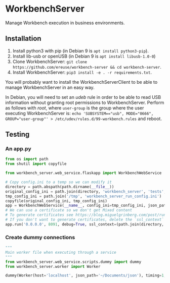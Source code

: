 # WorkbenchServer
Manage Workbench execution in business environments.

## Installation
1. Install python3 with pip (in Debian 9 is `apt install python3-pip`).
2. Install lib-usb or openUSB (in Debian 9 is `apt install libusb-1.0-0`)
3. Clone WorkbenchServer: `git clone https://github.com/ereuse/workbench-server && cd workbench-server`.
4. Install WorkbenchServer: `pip3 install -e . -r requirements.txt`.

You will probably want to install the WorkbenchServerClient to be able to manage
WorkbenchServer in an easy way.

In Debian, you will need to set an *udeb* rule in order to be able to read USB information without granting
root permissions to WorkbenchServer. Perform as follows with *root*, where `user-group` is the group where the user
executing WorkbenchServer is: 
`echo '﻿SUBSYSTEM=="usb", MODE="0666", GROUP="user-group"' > /etc/udev/rules.d/99-workbench.rules` and reboot.

## Testing

### An app.py
```python
from os import path
from shutil import copyfile

from workbench_server.web_service.flaskapp import WorkbenchWebService

# Copy config.ini to a temp so we can modify it
directory = path.abspath(path.dirname(__file__))
original_config_ini = path.join(directory, 'workbench_server', 'tests', 'fixtures', 'config.ini')
tmp_config_ini = path.join('/tmp', 'workbench_server_run_config.ini')
copyfile(original_config_ini, tmp_config_ini)
app = WorkbenchWebService(__name__, config_ini=tmp_config_ini, json_path='~/Documents/json')
# We can use a certificate so we don't get Mixed content
# To generate certificates see https://blog.miguelgrinberg.com/post/running-your-flask-application-over-https
# If you don't want to generate certificates, delete the `ssl_context` param: 
app.run('0.0.0.0', 8091, debug=True, ssl_context=(path.join(directory, 'cert.pem'), path.join(directory, 'key.pem')))
```

### Create dummy connections
```python
"""
Main worker file when executing through a service
"""
from workbench_server.web_service.scripts.dummy import dummy
from workbench_server.worker import Worker

dummy(Worker(host='localhost', json_path='~/Documents/json'), timing=1, add_usb=True, remove_usb=False, install_os=False)
```